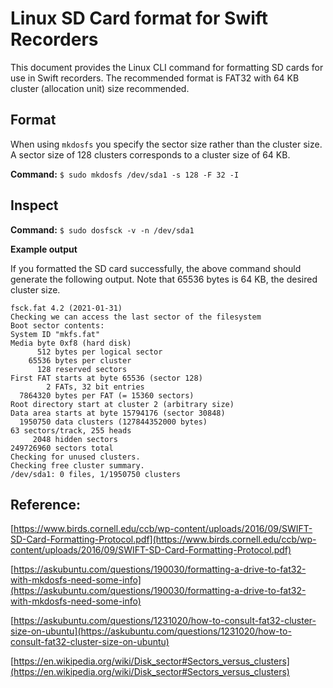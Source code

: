 # Linux SD Card format for Swift Recorders

This document provides the Linux CLI command for formatting SD cards for use in Swift recorders. The recommended format is FAT32 with 64 KB cluster (allocation unit) size recommended.

## Format

When using `mkdosfs` you specify the sector size rather than the cluster size. A sector size of 128 clusters corresponds to a cluster size of 64 KB.

**Command:**
`$ sudo mkdosfs /dev/sda1 -s 128 -F 32 -I`

## Inspect

**Command:**
`$ sudo dosfsck -v -n /dev/sda1`

**Example output**

If you formatted the SD card successfully, the above command should generate the following output. Note that 65536 bytes is 64 KB, the desired cluster size.

```
fsck.fat 4.2 (2021-01-31)
Checking we can access the last sector of the filesystem
Boot sector contents:
System ID "mkfs.fat"
Media byte 0xf8 (hard disk)
      512 bytes per logical sector
    65536 bytes per cluster
      128 reserved sectors
First FAT starts at byte 65536 (sector 128)
        2 FATs, 32 bit entries
  7864320 bytes per FAT (= 15360 sectors)
Root directory start at cluster 2 (arbitrary size)
Data area starts at byte 15794176 (sector 30848)
  1950750 data clusters (127844352000 bytes)
63 sectors/track, 255 heads
     2048 hidden sectors
249726960 sectors total
Checking for unused clusters.
Checking free cluster summary.
/dev/sda1: 0 files, 1/1950750 clusters
```


## Reference:

[https://www.birds.cornell.edu/ccb/wp-content/uploads/2016/09/SWIFT-SD-Card-Formatting-Protocol.pdf](https://www.birds.cornell.edu/ccb/wp-content/uploads/2016/09/SWIFT-SD-Card-Formatting-Protocol.pdf)

[https://askubuntu.com/questions/190030/formatting-a-drive-to-fat32-with-mkdosfs-need-some-info](https://askubuntu.com/questions/190030/formatting-a-drive-to-fat32-with-mkdosfs-need-some-info)

[https://askubuntu.com/questions/1231020/how-to-consult-fat32-cluster-size-on-ubuntu](https://askubuntu.com/questions/1231020/how-to-consult-fat32-cluster-size-on-ubuntu)

[https://en.wikipedia.org/wiki/Disk_sector#Sectors_versus_clusters](https://en.wikipedia.org/wiki/Disk_sector#Sectors_versus_clusters)


